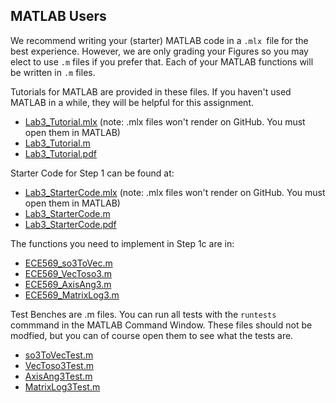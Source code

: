 ## MATLAB Users
We recommend writing your (starter) MATLAB code in a `.mlx `file for the best experience. However, we are only grading your Figures so you may elect to use `.m` files if you prefer that. Each of your MATLAB functions will be written in `.m` files.

Tutorials for MATLAB are provided in these files. If you haven't used MATLAB in a while, they will be helpful for this assignment.
* [Lab3_Tutorial.mlx](Lab3_Tutorial.mlx)  (note: .mlx files won't render on GitHub. You must open them in MATLAB)
* [Lab3_Tutorial.m](Lab3_Tutorial.m)
* [Lab3_Tutorial.pdf](Lab3_Tutorial.pdf)

Starter Code for Step 1 can be found at:
* [Lab3_StarterCode.mlx](Lab3_StarterCode.mlx) (note: .mlx files won't render on GitHub. You must open them in MATLAB)
* [Lab3_StarterCode.m](Lab3_StarterCode.m)
* [Lab3_StarterCode.pdf](Lab3_StarterCode.pdf)

The functions you need to implement in Step 1c are in:
* [ECE569_so3ToVec.m](ECE569_so3ToVec.m)
* [ECE569_VecToso3.m](ECE569_VecToso3.m)
* [ECE569_AxisAng3.m](ECE569_AxisAng3.m)
* [ECE569_MatrixLog3.m](ECE569_MatrixLog3.m)

Test Benches are .m files. You can run all tests with the `runtests` commmand in the MATLAB Command Window. These files should not be modfied, but you can of course open them to see what the tests are.
* [so3ToVecTest.m](so3ToVecTest.m)
* [VecToso3Test.m](VecToso3Test.m)
* [AxisAng3Test.m](AxisAng3Test.m)
* [MatrixLog3Test.m](MatrixLog3Test.m)
